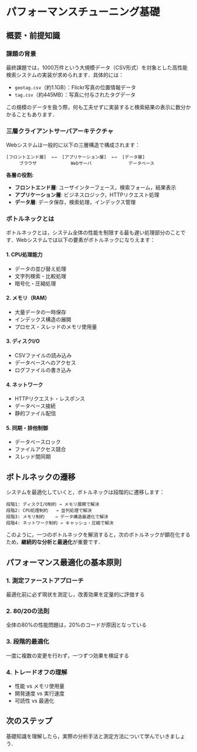 # パフォーマンスチューニング基礎

## 概要・前提知識

### 課題の背景

最終課題では，1000万件という大規模データ（CSV形式）を対象とした高性能検索システムの実装が求められます．具体的には：

- `geotag.csv`（約1.1GB）：Flickr写真の位置情報データ
- `tag.csv`（約445MB）：写真に付与されたタグデータ

この規模のデータを扱う際，何も工夫せずに実装すると検索結果の表示に数分かかることもあります．

### 三層クライアントサーバアーキテクチャ

Webシステムは一般的に以下の三層構造で構成されます：

```
[フロントエンド層]  ←→  [アプリケーション層]  ←→  [データ層]
     ブラウザ             Webサーバ              データベース
```

**各層の役割:**

- **フロントエンド層**: ユーザインターフェース，検索フォーム，結果表示
- **アプリケーション層**: ビジネスロジック，HTTPリクエスト処理
- **データ層**: データ保存，検索処理，インデックス管理

### ボトルネックとは

ボトルネックとは，システム全体の性能を制限する最も遅い処理部分のことです．Webシステムでは以下の要素がボトルネックになりえます：

#### 1. CPU処理能力
- データの並び替え処理
- 文字列検索・比較処理
- 暗号化・圧縮処理

#### 2. メモリ（RAM）
- 大量データの一時保存
- インデックス構造の展開
- プロセス・スレッドのメモリ使用量

#### 3. ディスクI/O
- CSVファイルの読み込み
- データベースへのアクセス
- ログファイルの書き込み

#### 4. ネットワーク
- HTTPリクエスト・レスポンス
- データベース接続
- 静的ファイル配信

#### 5. 同期・排他制御
- データベースロック
- ファイルアクセス競合
- スレッド間同期

## ボトルネックの遷移

システムを最適化していくと，ボトルネックは段階的に遷移します：

```
段階1: ディスクI/O制約 → メモリ展開で解決
段階2: CPU処理制約   → 並列処理で解決  
段階3: メモリ制約    → データ構造最適化で解決
段階4: ネットワーク制約 → キャッシュ・圧縮で解決
```

このように，一つのボトルネックを解消すると，次のボトルネックが顕在化するため，**継続的な分析と最適化**が重要です．

## パフォーマンス最適化の基本原則

### 1. 測定ファーストアプローチ
最適化前に必ず現状を測定し，改善効果を定量的に評価する

### 2. 80/20の法則
全体の80%の性能問題は，20%のコードが原因となっている

### 3. 段階的最適化
一度に複数の変更を行わず，一つずつ効果を検証する

### 4. トレードオフの理解
- 性能 vs メモリ使用量
- 開発速度 vs 実行速度  
- 可読性 vs 最適化

## 次のステップ

基礎知識を理解したら，実際の分析手法と測定方法について学んでいきましょう．
